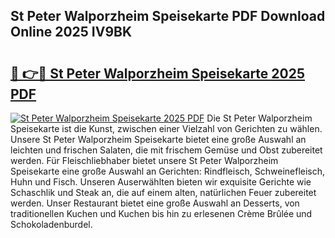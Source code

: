 ## St Peter Walporzheim Speisekarte PDF Download Online 2025 IV9BK

# <h2><a href="http://gc5y62.nevu.top/?p=St+Peter+Walporzheim+Speisekarte">🔗 👉🔴 St Peter Walporzheim Speisekarte 2025 PDF</a></h2>

[![St Peter Walporzheim Speisekarte 2025 PDF](https://i.imgur.com/dBaPXMq.png)](http://gc5y62.nevu.top/?p=St+Peter+Walporzheim+Speisekarte)
Die St Peter Walporzheim Speisekarte ist die Kunst, zwischen einer Vielzahl von Gerichten zu wählen. Unsere St Peter Walporzheim Speisekarte bietet eine große Auswahl an leichten und frischen Salaten, die mit frischem Gemüse und Obst zubereitet werden. Für Fleischliebhaber bietet unsere St Peter Walporzheim Speisekarte eine große Auswahl an Gerichten: Rindfleisch, Schweinefleisch, Huhn und Fisch. Unseren Auserwählten bieten wir exquisite Gerichte wie Schaschlik und Steak an, die auf einem alten, natürlichen Feuer zubereitet werden. Unser Restaurant bietet eine große Auswahl an Desserts, von traditionellen Kuchen und Kuchen bis hin zu erlesenen Crème Brûlée und Schokoladenburdel.
